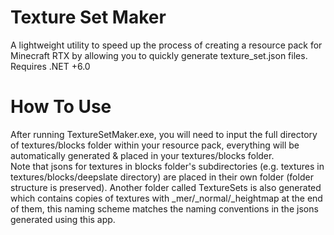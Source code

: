 # Texture Set Maker
A lightweight utility to speed up the process of creating a resource pack for Minecraft RTX by allowing you to quickly generate texture_set.json files.
Requires .NET +6.0

# How To Use
After running TextureSetMaker.exe, you will need to input the full directory of textures/blocks folder within your resource pack, everything will be automatically generated & placed in your textures/blocks folder.  
Note that jsons for textures in blocks folder's subdirectories (e.g. textures in textures/blocks/deepslate directory) are placed in their own folder (folder structure is preserved).
Another folder called TextureSets is also generated which contains copies of textures with _mer/_normal/_heightmap at the end of them, this naming scheme matches the naming conventions in the jsons generated using this app.
